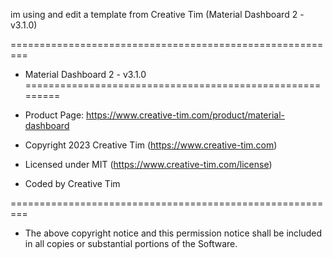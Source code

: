im using and edit a template from Creative Tim (Material Dashboard 2 - v3.1.0)


=========================================================
* Material Dashboard 2 - v3.1.0
=========================================================

* Product Page: https://www.creative-tim.com/product/material-dashboard
* Copyright 2023 Creative Tim (https://www.creative-tim.com)
* Licensed under MIT (https://www.creative-tim.com/license)

* Coded by Creative Tim

=========================================================

* The above copyright notice and this permission notice shall be included in all copies or substantial portions of the Software.

